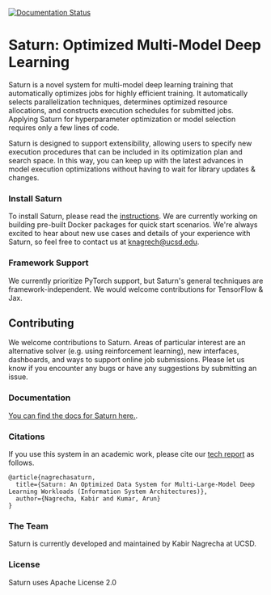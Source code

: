 [![Documentation Status](https://readthedocs.org/projects/saturn/badge/?version=latest)](https://saturn.readthedocs.io/en/latest/?badge=latest)

# Saturn: Optimized Multi-Model Deep Learning
Saturn is a novel system for multi-model deep learning training that automatically optimizes jobs for highly efficient training.
It automatically selects parallelization techniques, determines optimized resource allocations, and constructs execution schedules
for submitted jobs. Applying Saturn for hyperparameter optimization or model selection requires only a few lines of code.

Saturn is designed to support extensibility, allowing users to specify new execution procedures that can be
included in its optimization plan and search space. In this way, you can keep up with the latest
advances in model execution optimizations without having to wait for library updates & changes.

### Install Saturn

To install Saturn, please read the [instructions](INSTALL.md). We are currently working on building pre-built Docker
packages for quick start scenarios. We're always excited to hear about new use cases and details of your experience with Saturn, so feel free
to contact us at knagrech@ucsd.edu.

### Framework Support

We currently prioritize PyTorch support, but Saturn's general techniques are framework-independent. 
We would welcome contributions for TensorFlow & Jax.

## Contributing
We welcome contributions to Saturn. Areas of particular interest are an alternative solver (e.g. using reinforcement learning),
new interfaces, dashboards, and ways to support online job submissions. Please let us know if you encounter any bugs
or have any suggestions by submitting an issue.


### Documentation
[You can find the docs for Saturn here.](https://saturn.readthedocs.io/en/latest/).

### Citations
If you use this system in an academic work, please cite our [tech report](https://adalabucsd.github.io/papers/TR_2023_Saturn.pdf) as follows.
```
@article{nagrechasaturn,
  title={Saturn: An Optimized Data System for Multi-Large-Model Deep Learning Workloads (Information System Architectures)},
  author={Nagrecha, Kabir and Kumar, Arun}
}
```
### The Team
Saturn is currently developed and maintained by Kabir Nagrecha at UCSD.

### License
Saturn uses Apache License 2.0


